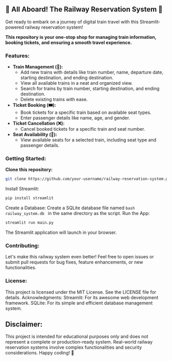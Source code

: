 ## 🚂  All Aboard!  The Railway Reservation System 🚄 

Get ready to embark on a journey of digital train travel with this Streamlit-powered railway reservation system! 

**This repository is your one-stop shop for managing train information, booking tickets, and ensuring a smooth travel experience.** 

### Features:

* **Train Management (🚄):**
    * Add new trains  with details like train number, name, departure date, starting destination, and ending destination. 
    * View all available trains in a neat and organized view.
    * Search for trains by train number, starting destination, and ending destination. 
    * Delete existing trains  with ease. 
* **Ticket Booking (🎟️):**
    * Book tickets for a specific train based on available seat types.
    * Enter passenger details like name, age, and gender.  
* **Ticket Cancellation (❌):**
    * Cancel booked tickets for a specific train and seat number. 
* **Seat Availability (💺):**
    * View available seats for a selected train, including seat type and passenger details.

### Getting Started:

**Clone this repository:**  
   ```bash
   git clone https://github.com/your-username/railway-reservation-system.git
   ```
Install Streamlit:
```bash
pip install streamlit
```



Create a Database:
Create a SQLite database file named ```bash railway_system.db ``` in the same directory as the script.
Run the App:
```bash
streamlit run main.py
```

The Streamlit application will launch in your browser.

### Contributing:
Let's make this railway system even better! Feel free to open issues or submit pull requests for bug fixes, feature enhancements, or new functionalities.
### License:
This project is licensed under the MIT License. See the LICENSE file for details.
Acknowledgments:
Streamlit: For its awesome web development framework.
SQLite: For its simple and efficient database management system.
## Disclaimer:
This project is intended for educational purposes only and does not represent a complete or production-ready system. Real-world railway reservation systems involve complex functionalities and security considerations.
Happy coding! 💙
